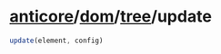 # [anticore](../../../#reference)/[dom](../../#reference)/[tree](../#reference)/<a name="reference">update</a>

```js
update(element, config)
```